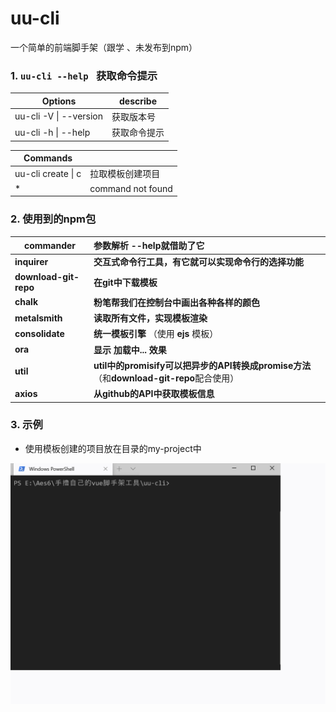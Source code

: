 # uu-cli
一个简单的前端脚手架（跟学 、未发布到npm）



### 1. `uu-cli --help `  获取命令提示

| Options                | describe     |
| ---------------------- | ------------ |
| uu-cli -V \| --version | 获取版本号   |
| uu-cli -h \| --help    | 获取命令提示 |

| Commands                          |                   |
| --------------------------------- | ----------------- |
| uu-cli create \| c <project name> | 拉取模板创建项目  |
| *                                 | command not found |



### 2. 使用到的npm包

| commander             | 参数解析  --help就借助了它                                   |
| --------------------- | :----------------------------------------------------------- |
| **inquirer**          | **交互式命令行工具，有它就可以实现命令行的选择功能**         |
| **download-git-repo** | **在git中下载模板**                                          |
| **chalk**             | **粉笔帮我们在控制台中画出各种各样的颜色**                   |
| **metalsmith**        | **读取所有文件，实现模板渲染**                               |
| **consolidate**       | **统一模板引擎**  （使用 **ejs** 模板）                      |
| **ora**               | **显示 加载中...  效果**                                     |
| **util**              | **util中的promisify可以把异步的API转换成promise方法**（和**download-git-repo**配合使用） |
| **axios**             | **从github的API中获取模板信息**                              |



### 3. 示例

- 使用模板创建的项目放在目录的my-project中

![](./images/GIF.gif)
